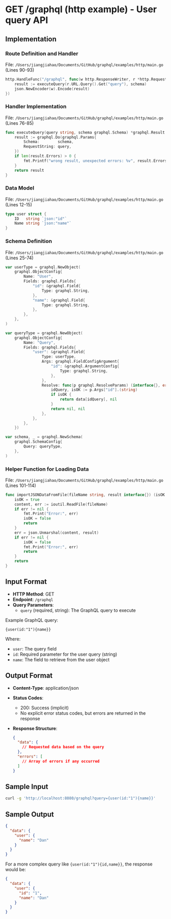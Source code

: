 # GET /graphql (http example) - User query API

## Implementation

### Route Definition and Handler
File: `/Users/jiangjiahao/Documents/GitHub/graphql/examples/http/main.go` (Lines 90-93)
```go
http.HandleFunc("/graphql", func(w http.ResponseWriter, r *http.Request) {
    result := executeQuery(r.URL.Query().Get("query"), schema)
    json.NewEncoder(w).Encode(result)
})
```

### Handler Implementation
File: `/Users/jiangjiahao/Documents/GitHub/graphql/examples/http/main.go` (Lines 76-85)
```go
func executeQuery(query string, schema graphql.Schema) *graphql.Result {
    result := graphql.Do(graphql.Params{
        Schema:        schema,
        RequestString: query,
    })
    if len(result.Errors) > 0 {
        fmt.Printf("wrong result, unexpected errors: %v", result.Errors)
    }
    return result
}
```

### Data Model
File: `/Users/jiangjiahao/Documents/GitHub/graphql/examples/http/main.go` (Lines 12-15)
```go
type user struct {
    ID   string `json:"id"`
    Name string `json:"name"`
}
```

### Schema Definition
File: `/Users/jiangjiahao/Documents/GitHub/graphql/examples/http/main.go` (Lines 25-74)
```go
var userType = graphql.NewObject(
    graphql.ObjectConfig{
        Name: "User",
        Fields: graphql.Fields{
            "id": &graphql.Field{
                Type: graphql.String,
            },
            "name": &graphql.Field{
                Type: graphql.String,
            },
        },
    },
)

var queryType = graphql.NewObject(
    graphql.ObjectConfig{
        Name: "Query",
        Fields: graphql.Fields{
            "user": &graphql.Field{
                Type: userType,
                Args: graphql.FieldConfigArgument{
                    "id": &graphql.ArgumentConfig{
                        Type: graphql.String,
                    },
                },
                Resolve: func(p graphql.ResolveParams) (interface{}, error) {
                    idQuery, isOK := p.Args["id"].(string)
                    if isOK {
                        return data[idQuery], nil
                    }
                    return nil, nil
                },
            },
        },
    })

var schema, _ = graphql.NewSchema(
    graphql.SchemaConfig{
        Query: queryType,
    },
)
```

### Helper Function for Loading Data
File: `/Users/jiangjiahao/Documents/GitHub/graphql/examples/http/main.go` (Lines 101-114)
```go
func importJSONDataFromFile(fileName string, result interface{}) (isOK bool) {
    isOK = true
    content, err := ioutil.ReadFile(fileName)
    if err != nil {
        fmt.Print("Error:", err)
        isOK = false
        return
    }
    err = json.Unmarshal(content, result)
    if err != nil {
        isOK = false
        fmt.Print("Error:", err)
        return
    }
    return
}
```

## Input Format

- **HTTP Method**: GET
- **Endpoint**: `/graphql`
- **Query Parameters**:
  - `query` (required, string): The GraphQL query to execute
  
Example GraphQL query:
```
{user(id:"1"){name}}
```

Where:
- `user`: The query field
- `id`: Required parameter for the user query (string)
- `name`: The field to retrieve from the user object

## Output Format

- **Content-Type**: application/json
- **Status Codes**:
  - 200: Success (implicit)
  - No explicit error status codes, but errors are returned in the response

- **Response Structure**:
  ```json
  {
    "data": {
      // Requested data based on the query
    },
    "errors": [
      // Array of errors if any occurred
    ]
  }
  ```

## Sample Input

```bash
curl -g 'http://localhost:8080/graphql?query={user(id:"1"){name}}'
```

## Sample Output

```json
{
  "data": {
    "user": {
      "name": "Dan"
    }
  }
}
```

For a more complex query like `{user(id:"1"){id,name}}`, the response would be:

```json
{
  "data": {
    "user": {
      "id": "1",
      "name": "Dan"
    }
  }
}
```
